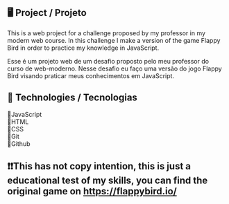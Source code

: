## 🖥️ Project / Projeto
This is a web project for a challenge proposed by my professor in my modern web course. In this challenge I make a version of the game Flappy Bird in order to practice my knowledge in JavaScript.

Esse é um projeto web de um desafio proposto pelo meu professor do curso de web-moderno. Nesse desafio eu faço uma versão do jogo Flappy Bird visando praticar meus conhecimentos em JavaScript.

## 🚀 Technologies / Tecnologias
📌JavaScript<br>
📌HTML<br>
📌CSS<br>
📌Git<br>
📌Github

## ❗❗This has not copy intention, this is just a educational test of my skills, you can find the original game on https://flappybird.io/
